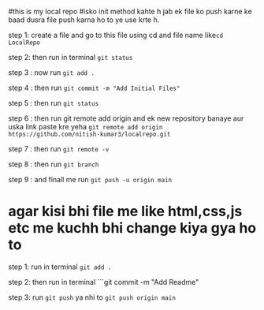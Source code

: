 #this is my local repo 
#isko init method kahte h jab ek file ko push karne ke baad dusra file push karna ho to ye use krte h.

step 1: create a file and go to this file using cd and file name like```cd LocalRepo```

step 2: then run in terminal ```git status```

step 3 : now run ```git add .```

step 4 : then run ```git commit -m "Add Initial Files" ```

step 5 : then run ```git status```

step 6 : then run git remote add origin and ek new repository banaye aur uska link paste kre yeha ```git remote add origin https://github.com/nitish-kumar3/localrepo.git```

step 7 : then run ```git remote -v```

step 8 : then run ```git branch```

step 9 : and finall me run ```git push -u origin main```



# agar kisi bhi file me like html,css,js etc me kuchh bhi change kiya gya ho to

step 1: run in terminal ```git add .```

step 2: then run in terminal ```git commit -m "Add Readme"

step 3: run ```git push``` ya nhi to ```git push origin main```
